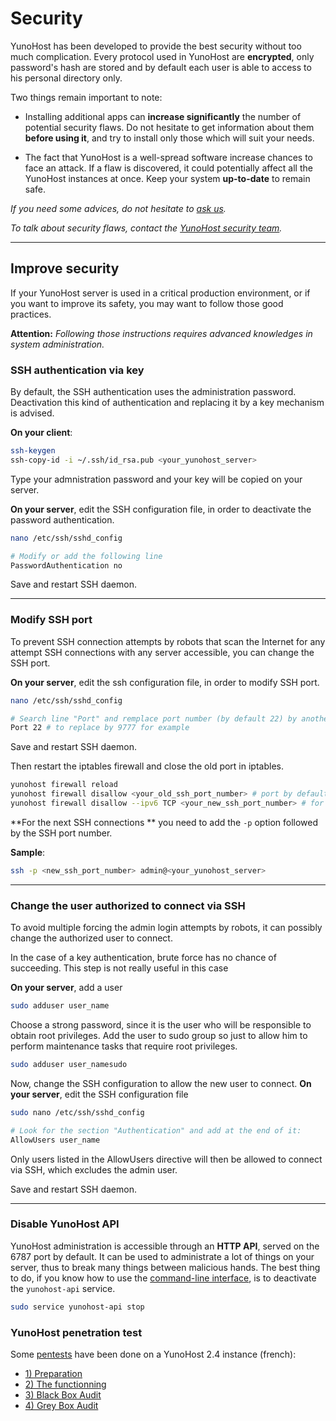 # Security

YunoHost has been developed to provide the best security without too much complication. Every protocol used in YunoHost are **encrypted**, only password's hash are stored and by default each user is able to access to his personal directory only.

Two things remain important to note:

* Installing additional apps can **increase significantly** the number of potential security flaws. Do not hesitate to get information about them **before using it**, and try to install only those which will suit your needs.

* The fact that YunoHost is a well-spread software increase chances to face an attack. If a flaw is discovered, it could potentially affect all the YunoHost instances at once. Keep your system **up-to-date** to remain safe.

*If you need some advices, do not hesitate to [ask us](/help).*

*To talk about security flaws, contact the [YunoHost security team](/security_team).*

---

## Improve security
If your YunoHost server is used in a critical production environment, or if you want to improve its safety, you may want to follow those good practices.

**Attention:** *Following those instructions requires advanced knowledges in system administration.*

### SSH authentication via key
By default, the SSH authentication uses the administration password. Deactivation this kind of authentication and replacing it by a key mechanism is advised.

**On your client**:

```bash
ssh-keygen
ssh-copy-id -i ~/.ssh/id_rsa.pub <your_yunohost_server>
```

Type your admnistration password and your key will be copied on your server. 

**On your server**, edit the SSH configuration file, in order to deactivate the password authentication.

```bash
nano /etc/ssh/sshd_config

# Modify or add the following line
PasswordAuthentication no
```

Save and restart SSH daemon.

---

### Modify SSH port

To prevent SSH connection attempts by robots that scan the Internet for any attempt SSH connections with any server accessible, you can change the SSH port.

**On your server**, edit the ssh configuration file, in order to modify SSH port.

```bash
nano /etc/ssh/sshd_config

# Search line "Port" and remplace port number (by default 22) by another not used number
Port 22 # to replace by 9777 for example
```

Save and restart SSH daemon.

Then restart the iptables firewall and close the old port in iptables.

```bash
yunohost firewall reload
yunohost firewall disallow <your_old_ssh_port_number> # port by default 22
yunohost firewall disallow --ipv6 TCP <your_new_ssh_port_number> # for ipv6
``` 

**For the next SSH connections ** you need to add the `-p` option followed by the SSH port number.

**Sample**:

```bash
ssh -p <new_ssh_port_number> admin@<your_yunohost_server>
``` 

---

### Change the user authorized to connect via SSH

To avoid multiple forcing the admin login attempts by robots, it can possibly change the authorized user to connect.

<div class="alert alert-info" markdown="1">
In the case of a key authentication, brute force has no chance of succeeding. This step is not really useful in this case
</div>

**On your server**, add a user
```bash
sudo adduser user_name
```
Choose a strong password, since it is the user who will be responsible to obtain root privileges.
Add the user to sudo group so just to allow him to perform maintenance tasks that require root privileges.
```bash
sudo adduser user_namesudo
```

Now, change the SSH configuration to allow the new user to connect.
**On your server**, edit the SSH configuration file
```bash
sudo nano /etc/ssh/sshd_config

# Look for the section "Authentication" and add at the end of it:
AllowUsers user_name
```
Only users listed in the AllowUsers directive will then be allowed to connect via SSH, which excludes the admin user.

Save and restart SSH daemon.

---

### Disable YunoHost API
YunoHost administration is accessible through an **HTTP API**, served on the 6787 port by default. It can be used to administrate a lot of things on your server, thus to break many things between malicious hands. The best thing to do, if you know how to use the [command-line interface](/commandline), is to deactivate the `yunohost-api` service.

```bash
sudo service yunohost-api stop
```

### YunoHost penetration test

Some [pentests](https://en.wikipedia.org/wiki/Penetration_test) have been done on a YunoHost 2.4 instance (french):

- [1) Preparation](https://exadot.fr/2016/07/03/pentest-dune-instance-yunohost-1-preparation)
- [2) The functionning](https://exadot.fr/2016/07/12/pentest-dune-instance-yunohost-2-le-fonctionnement)
- [3) Black Box Audit](https://exadot.fr/2016/08/26/pentest-dune-instance-yunohost-3-audit-en-black-box)
- [4) Grey Box Audit](https://exadot.fr/2016/11/03/pentest-dune-instance-yunohost-4-audit-en-grey-box)
